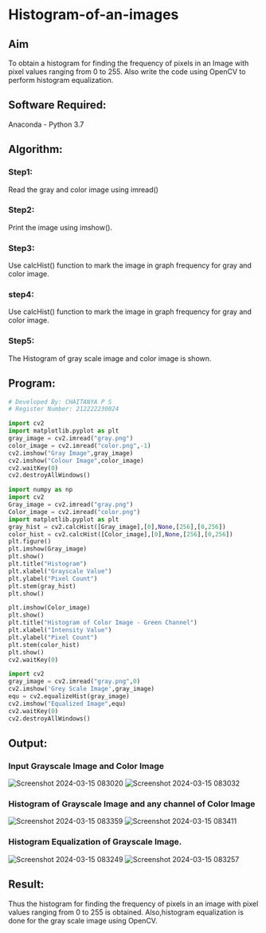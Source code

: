 # Histogram-of-an-images
## Aim
To obtain a histogram for finding the frequency of pixels in an Image with pixel values ranging from 0 to 255. Also write the code using OpenCV to perform histogram equalization.

## Software Required:
Anaconda - Python 3.7

## Algorithm:
### Step1:
Read the gray and color image using imread()

### Step2:
Print the image using imshow().

### Step3:
Use calcHist() function to mark the image in graph frequency for gray and color image.

### step4:
Use calcHist() function to mark the image in graph frequency for gray and color image.

### Step5:
The Histogram of gray scale image and color image is shown.

## Program:
```python
# Developed By: CHAITANYA P S
# Register Number: 212222230024

import cv2
import matplotlib.pyplot as plt
gray_image = cv2.imread("gray.png")
color_image = cv2.imread("color.png",-1)
cv2.imshow("Gray Image",gray_image)
cv2.imshow("Colour Image",color_image)
cv2.waitKey(0)
cv2.destroyAllWindows()

import numpy as np
import cv2
Gray_image = cv2.imread("gray.png")
Color_image = cv2.imread("color.png")
import matplotlib.pyplot as plt
gray_hist = cv2.calcHist([Gray_image],[0],None,[256],[0,256])
color_hist = cv2.calcHist([Color_image],[0],None,[256],[0,256])
plt.figure()
plt.imshow(Gray_image)
plt.show()
plt.title("Histogram")
plt.xlabel("Grayscale Value")
plt.ylabel("Pixel Count")
plt.stem(gray_hist)
plt.show()

plt.imshow(Color_image)
plt.show()
plt.title("Histogram of Color Image - Green Channel")
plt.xlabel("Intensity Value")
plt.ylabel("Pixel Count")
plt.stem(color_hist)
plt.show()
cv2.waitKey(0)

import cv2
gray_image = cv2.imread("gray.png",0)
cv2.imshow('Grey Scale Image',gray_image)
equ = cv2.equalizeHist(gray_image)
cv2.imshow("Equalized Image",equ)
cv2.waitKey(0)
cv2.destroyAllWindows()
```
## Output:
### Input Grayscale Image and Color Image
![Screenshot 2024-03-15 083020](https://github.com/chaitanya18c/Histogram-of-an-images/assets/119392724/2562db07-cde6-4523-8d32-a9e8894a8723)
![Screenshot 2024-03-15 083032](https://github.com/chaitanya18c/Histogram-of-an-images/assets/119392724/65bfb5e6-5b86-4f20-a218-17f46ef54323)

### Histogram of Grayscale Image and any channel of Color Image
![Screenshot 2024-03-15 083359](https://github.com/chaitanya18c/Histogram-of-an-images/assets/119392724/bebf60e6-a905-4418-b092-f4b10b1b08c3)
![Screenshot 2024-03-15 083411](https://github.com/chaitanya18c/Histogram-of-an-images/assets/119392724/0fb93d30-5752-45c3-a90b-64e9c27e6bbd)

### Histogram Equalization of Grayscale Image.
![Screenshot 2024-03-15 083249](https://github.com/chaitanya18c/Histogram-of-an-images/assets/119392724/541c5ad9-c5c9-41a8-80df-5a41f9c735cc)
![Screenshot 2024-03-15 083257](https://github.com/chaitanya18c/Histogram-of-an-images/assets/119392724/d9d77edd-19bc-4809-a184-cbe0c0de938a)

## Result: 
Thus the histogram for finding the frequency of pixels in an image with pixel values ranging from 0 to 255 is obtained. Also,histogram equalization is done for the gray scale image using OpenCV.
